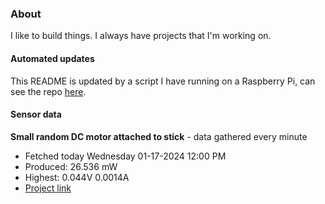 ### About
I like to build things. I always have projects that I'm working on.

#### Automated updates
This README is updated by a script I have running on a Raspberry Pi, can see the repo [here](https://github.com/jdc-cunningham/raspi-git-repo-updater).

#### Sensor data


**Small random DC motor attached to stick** - data gathered every minute
- Fetched today Wednesday 01-17-2024 12:00 PM
- Produced: 26.536 mW
- Highest: 0.044V 0.0014A
- [Project link](https://github.com/jdc-cunningham/turbine-raspi)